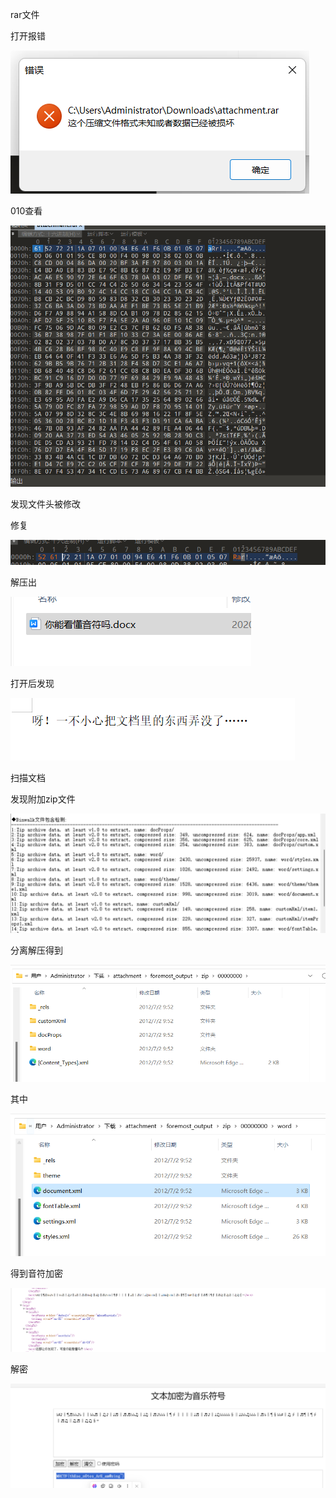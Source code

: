 rar文件

打开报错

![image-20250327205826378](./assets/image-20250327205826378.png)

010查看

![image-20250327205830836](./assets/image-20250327205830836.png)

发现文件头被修改

修复

![image-20250327205835423](./assets/image-20250327205835423.png)

解压出

![image-20250327205840150](./assets/image-20250327205840150.png)

打开后发现

![image-20250327205843726](./assets/image-20250327205843726.png)

扫描文档

发现附加zip文件

![image-20250327205848452](./assets/image-20250327205848452.png)

分离解压得到

![image-20250327205853150](./assets/image-20250327205853150.png)

其中

![image-20250327205857183](./assets/image-20250327205857183.png)

得到音符加密

![image-20250327205901517](./assets/image-20250327205901517.png)

解密

![image-20250327205905464](./assets/image-20250327205905464.png)